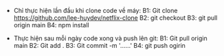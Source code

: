 - Chỉ thực hiện lần đầu khi clone code về máy:
B1: Git clone https://github.com/lee-huydev/netflix-clone
B2: git checkout <branch name>
B3: git pull origin main
B4: npm install


- Thực hiện sau mỗi ngày code xong và push lên git:
B1: Git pull origin main
B2: Git add .
B3: Git commit -m '......'
B4: git push ogirin <branch name>
